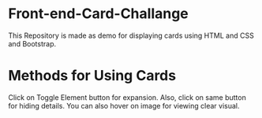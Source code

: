 # Front-end-Card-Challange
This Repository is made as demo for displaying cards using HTML and CSS and Bootstrap. 

# Methods for Using Cards 
Click on Toggle Element button for expansion. Also, click on same button for hiding details. You can also hover on image for viewing clear visual.

